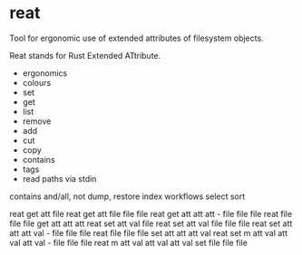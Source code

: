 # reat

Tool for ergonomic use of extended attributes of filesystem objects.

Reat stands for Rust Extended ATtribute.

- ergonomics
- colours
- set
- get
- list
- remove
- add
- cut
- copy
- contains
- tags
- read paths via stdin

contains and/all, not
dump, restore
index
workflows
select
sort

reat get att file
reat get att file file file
reat get att att att - file file file
reat file file file get att att att
reat set att val file
reat set att val file file file
reat set att att att val - file file file
reat file file file set att att att val
reat set m att val att val att val - file file file
reat m att val att val att val set file file file

